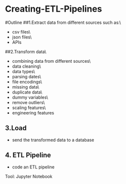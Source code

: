 # Creating-ETL-Pipelines
#Outline
##1.Extract data from different sources such as:\
* csv files\
* json files\
* APIs

##2.Transform data\
* combining data from different sources\
* data cleaning\
* data types\
* parsing dates\
* file encodings\
* missing data\
* duplicate data\
* dummy variables\
* remove outliers\
* scaling features\
* engineering features
 
## 3.Load
* send the transformed data to a database

## 4. ETL Pipeline
* code an ETL pipeline

Tool: Jupyter Notebook
